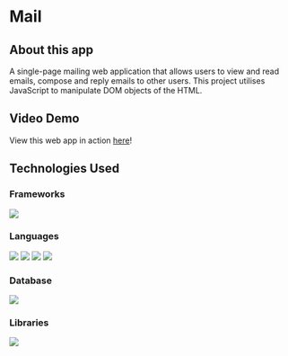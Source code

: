 # Mail

## About this app
A single-page mailing web application that allows users to view and read emails, compose and reply emails to other users. This project utilises JavaScript to manipulate DOM objects of the HTML.

## Video Demo
View this web app in action [here](https://youtu.be/PMqTWwdNV-Q)!

## Technologies Used

### Frameworks
![](https://img.shields.io/badge/Backend_Framework-Django-informational?style=for-the-badge&logo=django&color=006106)

### Languages
![](https://img.shields.io/badge/Backend_Language-Python3-informational?style=for-the-badge&logo=python&color=blue)
![](https://img.shields.io/badge/Frontend_Language-JavaScript-informational?style=for-the-badge&logo=javascript&color=ffdd00)
![](https://img.shields.io/badge/Frontend_Language-HTML5-informational?style=for-the-badge&logo=html5&color=ff6338)
![](https://img.shields.io/badge/Frontend_Language-CSS3-informational?style=for-the-badge&logo=css3&color=386aff)

### Database
![](https://img.shields.io/badge/Database-SQLite-informational?style=for-the-badge&logo=sqlite&color=57a5f2)

### Libraries
![](https://img.shields.io/badge/Libraries-Bootstrap-informational?style=for-the-badge&logo=bootstrap&color=7714a8)
